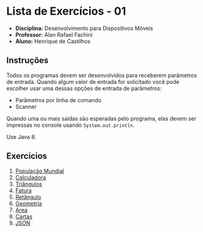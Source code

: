 # Lista de Exercícios - 01

* **Disciplina:** Desenvolvimento para Dispositivos Móveis
* **Professor:** Alan Rafael Fachini
* **Aluno:** Henrique de Castilhos

## Instruções

Todos os programas devem ser desenvolvidos para receberem parâmetros de entrada.
Quando algum valor de entrada for solicitado você pode escolher usar uma dessas opções de entrada de parâmetros:

* Parâmetros por linha de comando
* Scanner

Quando uma ou mais saídas são esperadas pelo programa, elas devem ser impressas no console usando ```System.out.println```.

Use Java 8.

## Exercícios

1. [População Mundial](https://github.com/castilh0s/desenvolvimento-dispositivos-moveis/tree/master/Lista%20de%20Exerc%C3%ADcios%20-%2001/PopulacaoMundial)
2. [Calculadora](https://github.com/castilh0s/desenvolvimento-dispositivos-moveis/tree/master/Lista%20de%20Exerc%C3%ADcios%20-%2001/Calculadora)
3. [Triângulos](https://github.com/castilh0s/desenvolvimento-dispositivos-moveis/tree/master/Lista%20de%20Exerc%C3%ADcios%20-%2001/Tri%C3%A2ngulos)
4. [Fatura](https://github.com/castilh0s/desenvolvimento-dispositivos-moveis/tree/master/Lista%20de%20Exerc%C3%ADcios%20-%2001/Fatura)
5. [Retângulo](https://github.com/castilh0s/desenvolvimento-dispositivos-moveis/tree/master/Lista%20de%20Exerc%C3%ADcios%20-%2001/Ret%C3%A2ngulo)
6. [Geometria](https://github.com/castilh0s/desenvolvimento-dispositivos-moveis/tree/master/Lista%20de%20Exerc%C3%ADcios%20-%2001/Geometria)
7. [Área](https://github.com/castilh0s/desenvolvimento-dispositivos-moveis/tree/master/Lista%20de%20Exerc%C3%ADcios%20-%2001/%C3%81rea)
8. [Cartas](https://github.com/castilh0s/desenvolvimento-dispositivos-moveis/tree/master/Lista%20de%20Exerc%C3%ADcios%20-%2001/Cartas)
9. [JSON](https://github.com/castilh0s/desenvolvimento-dispositivos-moveis/tree/master/Lista%20de%20Exerc%C3%ADcios%20-%2001/JSON)